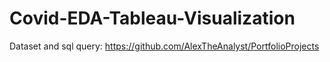 # Covid-EDA-Tableau-Visualization
Dataset and sql query: https://github.com/AlexTheAnalyst/PortfolioProjects
